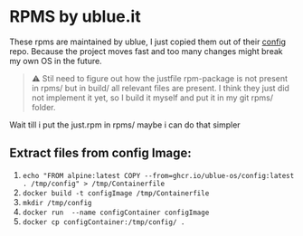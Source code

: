 # RPMS by ublue.it

These rpms are maintained by ublue, I just copied them out of their [config] repo. Because the project moves fast and too many changes might break my own OS in the future.

> ⚠️ Stil need to figure out how the justfile rpm-package is not present in rpms/ but in build/ all relevant files are present. I think they just did not implement it yet, so I build it myself and put it in my git rpms/ folder.

Wait till i put the just.rpm in rpms/ maybe i can do that simpler

## Extract files from config Image:

1. `echo "FROM alpine:latest
COPY --from=ghcr.io/ublue-os/config:latest . /tmp/config" > /tmp/Containerfile`
1. `docker build -t configImage /tmp/Containerfile`
1. `mkdir /tmp/config`
1. `docker run  --name configContainer configImage`
1. `docker cp configContainer:/tmp/config/ .`

[config]: <https://github.com/ublue-os/config>
